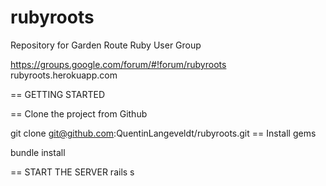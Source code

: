 rubyroots
=========

Repository for Garden Route Ruby User Group

https://groups.google.com/forum/#!forum/rubyroots
rubyroots.herokuapp.com

== GETTING STARTED

== Clone the project from Github

git clone git@github.com:QuentinLangeveldt/rubyroots.git
== Install gems

bundle install

== START THE SERVER
rails s